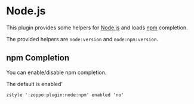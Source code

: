 Node.js
=======
This plugin provides some helpers for [Node.js][1] and loads [npm][2]
completion.

The provided helpers are `node:version` and `node:npm:version`.

npm Completion
--------------
You can enable/disable npm completion.

The default is enabled'

    zstyle ':zoppo:plugin:node:npm' enabled 'no'

[1]: http://nodejs.org
[2]: http://npmjs.org
